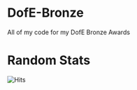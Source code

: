 # DofE-Bronze
All of my code for my DofE Bronze Awards

# Random Stats
![Hits](https://hitcounter.pythonanywhere.com/count/tag.svg?url=https://github.com/gatelogic/DofE-Bronze)
